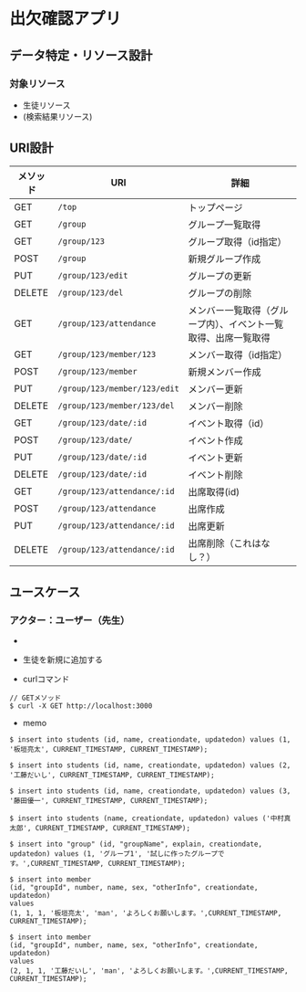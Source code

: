 # 出欠確認アプリ

## データ特定・リソース設計
### 対象リソース
* 生徒リソース
* (検索結果リソース)

## URI設計

|メソッド|URI|詳細|
|-|-|-|
|GET|`/top`|トップページ|
|GET|`/group`|グループ一覧取得|
|GET|`/group/123`|グループ取得（id指定）|
|POST|`/group`|新規グループ作成|
|PUT|`/group/123/edit`|グループの更新|
|DELETE|`/group/123/del`|グループの削除|
|GET|`/group/123/attendance`|メンバー一覧取得（グループ内）、イベント一覧取得、出席一覧取得|
|GET|`/group/123/member/123`|メンバー取得（id指定）|
|POST|`/group/123/member`|新規メンバー作成|
|PUT|`/group/123/member/123/edit`|メンバー更新|
|DELETE|`/group/123/member/123/del`|メンバー削除|
|GET|`/group/123/date/:id`|イベント取得（id）|
|POST|`/group/123/date/`|イベント作成|
|PUT|`/group/123/date/:id`|イベント更新|
|DELETE|`/group/123/date/:id`|イベント削除|
|GET|`/group/123/attendance/:id`|出席取得(id)|
|POST|`/group/123/attendance`|出席作成|
|PUT|`/group/123/attendance/:id`|出席更新|
|DELETE|`/group/123/attendance/:id`|出席削除（これはなし？）|



## ユースケース
### アクター：ユーザー（先生）
* 
* 生徒を新規に追加する

* curlコマンド

```
// GETメソッド
$ curl -X GET http://localhost:3000
```



* memo

```
$ insert into students (id, name, creationdate, updatedon) values (1, '板垣亮太', CURRENT_TIMESTAMP, CURRENT_TIMESTAMP);

$ insert into students (id, name, creationdate, updatedon) values (2, '工藤だいし', CURRENT_TIMESTAMP, CURRENT_TIMESTAMP);

$ insert into students (id, name, creationdate, updatedon) values (3, '藤田優一', CURRENT_TIMESTAMP, CURRENT_TIMESTAMP);

$ insert into students (name, creationdate, updatedon) values ('中村真太郎', CURRENT_TIMESTAMP, CURRENT_TIMESTAMP);

$ insert into "group" (id, "groupName", explain, creationdate, updatedon) values (1, 'グループ1', '試しに作ったグループです。',CURRENT_TIMESTAMP, CURRENT_TIMESTAMP);

$ insert into member 
(id, "groupId", number, name, sex, "otherInfo", creationdate, updatedon)
values
(1, 1, 1, '板垣亮太', 'man', 'よろしくお願いします。',CURRENT_TIMESTAMP, CURRENT_TIMESTAMP);

$ insert into member 
(id, "groupId", number, name, sex, "otherInfo", creationdate, updatedon)
values
(2, 1, 1, '工藤だいし', 'man', 'よろしくお願いします。',CURRENT_TIMESTAMP, CURRENT_TIMESTAMP);
```